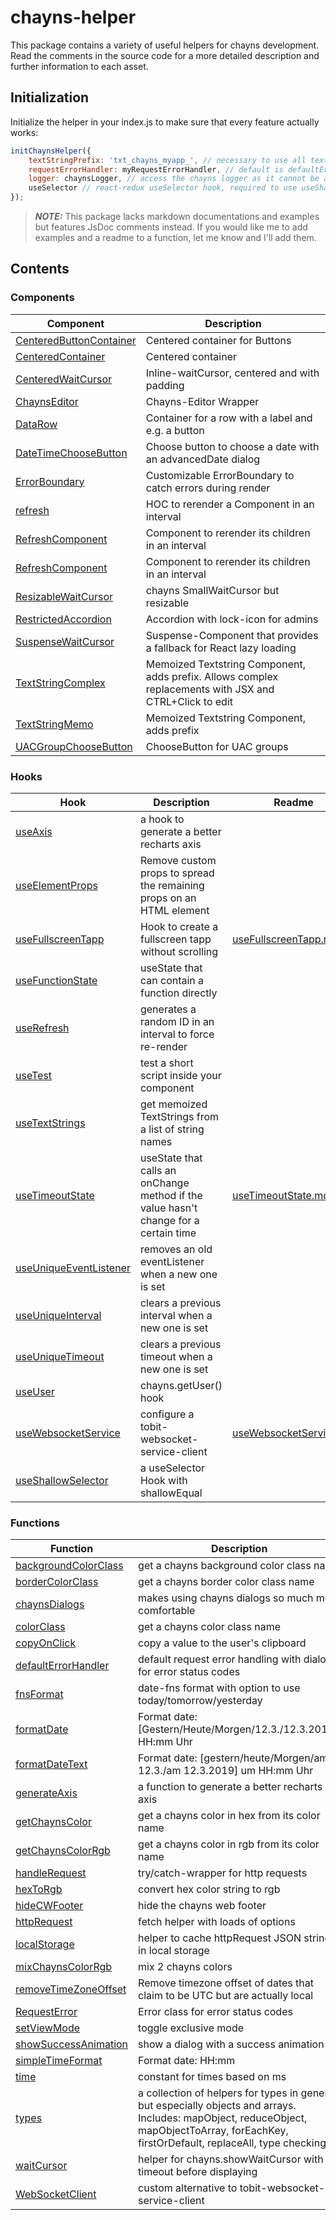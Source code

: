 chayns-helper
===================
This package contains a variety of useful helpers for chayns development.
Read the comments in the source code for a more detailed description and further information to each asset.
## Initialization
Initialize the helper in your index.js to make sure that every feature actually works:
```javascript
initChaynsHelper({
    textStringPrefix: 'txt_chayns_myapp_', // necessary to use all textString helpers
    requestErrorHandler: myRequestErrorHandler, // default is defaultErrorHandler, used only by handleRequest
    logger: chaynsLogger, // access the chayns logger as it cannot be a dependency for this public package
    useSelector // react-redux useSelector hook, required to use useShallowSelector
});
```

> **_NOTE:_** This package lacks markdown documentations and examples but features JsDoc comments instead. If you would like me to add examples and a readme to a function, let me know and I'll add them.

## Contents
### Components
| Component                                                                | Description                 |
|--------------------------------------------------------------------------|-----------------------------|
| [CenteredButtonContainer](/src/components/containers/CenteredButtonContainer.jsx)| Centered container for Buttons |
| [CenteredContainer](/src/components/containers/CenteredContainer.jsx)| Centered container |
| [CenteredWaitCursor](/src/components/containers/CenteredWaitCursor.jsx)| Inline-waitCursor, centered and with padding |
| [ChaynsEditor](/src/components/chayns-editor/ChaynsEditor.jsx)| Chayns-Editor Wrapper |
| [DataRow](/src/components/containers/DataRow.jsx)| Container for a row with a label and e.g. a button |
| [DateTimeChooseButton](/src/components/buttons/DateTimeChooseButton.jsx)| Choose button to choose a date with an advancedDate dialog |
| [ErrorBoundary](/src/components/error-boundary/ErrorBoundary.jsx)| Customizable ErrorBoundary to catch errors during render |
| [refresh](/src/components/other/Refresh.jsx)| HOC to rerender a Component in an interval |
| [RefreshComponent](/src/components/other/RefreshComponent.jsx)| Component to rerender its children in an interval |
| [RefreshComponent](/src/components/other/RefreshComponent.jsx)| Component to rerender its children in an interval |
| [ResizableWaitCursor](/src/components/other/ResizableWaitCursor.jsx)| chayns SmallWaitCursor but resizable |
| [RestrictedAccordion](/src/components/restricted-accordion/RestrictedAccordion.jsx)| Accordion with lock-icon for admins |
| [SuspenseWaitCursor](/src/components/other/SuspenseWaitCursor.jsx)| Suspense-Component that provides a fallback for React lazy loading |
| [TextStringComplex](/src/textstring/TextStringMemo.jsx)| Memoized Textstring Component, adds prefix. Allows complex replacements with JSX and CTRL+Click to edit |
| [TextStringMemo](/src/textstring/TextStringMemo.jsx)| Memoized Textstring Component, adds prefix |
| [UACGroupChooseButton](/src/components/buttons/UACGroupChooseButton.jsx)| ChooseButton for UAC groups |

### Hooks
| Hook                                                                 | Description                   | Readme |
|----------------------------------------------------------------------|-------------------------------| --------|
| [useAxis](/src/functions/recharts/useAxis.js)| a hook to generate a better recharts axis |
| [useElementProps](/src/hooks/useElementProps.js)| Remove custom props to spread the remaining props on an HTML element |
| [useFullscreenTapp](/src/hooks/useFullscreenTapp.js)| Hook to create a fullscreen tapp without scrolling | [useFullscreenTapp.md](/src/hooks/useFullscreenTapp.md) |
| [useFunctionState](/src/hooks/useFunctionState.js)| useState that can contain a function directly |
| [useRefresh](/src/hooks/useRefresh.js)| generates a random ID in an interval to force re-render |
| [useTest](/src/hooks/useOnce.js)| test a short script inside your component |
| [useTextStrings](/src/textstring/TextStringMemo.jsx)| get memoized TextStrings from a list of string names |
| [useTimeoutState](/src/hooks/uniques/useTimeoutState.js)| useState that calls an onChange method if the value hasn't change for a certain time | [useTimeoutState.md](/src/hooks/uniques/useTimeoutState.md) |
| [useUniqueEventListener](/src/hooks/uniques/useUniqueEventListener.js)| removes an old eventListener when a new one is set |
| [useUniqueInterval](/src/hooks/uniques/useUniqueInterval.js)| clears a previous interval when a new one is set |
| [useUniqueTimeout](/src/hooks/uniques/useUniqueTimeout.js)| clears a previous timeout when a new one is set |
| [useUser](/src/hooks/useUser.js)| chayns.getUser() hook |
| [useWebsocketService](/src/hooks/useWebsocketService.js)| configure a tobit-websocket-service-client | [useWebsocketService.md](/src/hooks/useWebsocketService.md) |
| [useShallowSelector](/src/hooks/useShallowSelector.js)| a useSelector Hook with shallowEqual |


### Functions
| Function                                                                 | Description                   | Readme |
|----------------------------------------------------------------------|-------------------------------|----- |
| [backgroundColorClass](/src/functions/chaynsColors.js)| get a chayns background color class name | |
| [borderColorClass](/src/functions/chaynsColors.js)| get a chayns border color class name | |
| [chaynsDialogs](/src/functions/chaynsDialogs.js)| makes using chayns dialogs so much more comfortable | |
| [colorClass](/src/functions/chaynsColors.js)| get a chayns color class name |  |
| [copyOnClick](/src/functions/copy.js)| copy a value to the user's clipboard | |
| [defaultErrorHandler](/src/functions/defaultErrorHandler.js)| default request error handling with dialogs for error status codes | |
| [fnsFormat](/src/functions/timeHelper.js)| date-fns format with option to use today/tomorrow/yesterday | |
| [formatDate](/src/functions/timeHelper.js)| Format date: [Gestern/Heute/Morgen/12.3./12.3.2019], HH:mm Uhr | |
| [formatDateText](/src/functions/timeHelper.js)| Format date: [gestern/heute/Morgen/am 12.3./am 12.3.2019] um HH:mm Uhr | |
| [generateAxis](/src/functions/recharts/generateAxis.js)| a function to generate a better recharts axis | |
| [getChaynsColor](/src/functions/chaynsColors.js)| get a chayns color in hex from its color name | |
| [getChaynsColorRgb](/src/functions/chaynsColors.js)| get a chayns color in rgb from its color name | |
| [handleRequest](/src/functions/httpRequest.js)| try/catch-wrapper for http requests | |
| [hexToRgb](/src/functions/chaynsColors.js)| convert hex color string to rgb | |
| [hideCWFooter](/src/functions/chaynsCalls/chaynsCalls.js)| hide the chayns web footer | |
| [httpRequest](/src/functions/httpRequest.js)| fetch helper with loads of options | [httpRequest.md](/src/functions/httpRequest.md) |
| [localStorage](/src/other/localStorageHelper.js)| helper to cache httpRequest JSON strings in local storage | |
| [mixChaynsColorRgb](/src/functions/chaynsColors.js)| mix 2 chayns colors | |
| [removeTimeZoneOffset](/src/functions/timeHelper.js)| Remove timezone offset of dates that claim to be UTC but are actually local | |
| [RequestError](/src/functions/httpRequest.js)| Error class for error status codes | |
| [setViewMode](/src/functions/chaynsCalls/chaynsCalls.js)| toggle exclusive mode | |
| [showSuccessAnimation](/src/functions/statusAnimations/showSuccessAnimation.js)| show a dialog with a success animation | |
| [simpleTimeFormat](/src/functions/timeHelper.js)| Format date: HH:mm | |
| [time](/src/functions/timeHelper.js)| constant for times based on ms | |
| [types](/src/functions/types.js)| a collection of helpers for types in general but especially objects and arrays. Includes: mapObject, reduceObject, mapObjectToArray, forEachKey, firstOrDefault, replaceAll, type checking | |
| [waitCursor](/src/functions/waitCursor.js)| helper for chayns.showWaitCursor with a timeout before displaying ||
| [WebSocketClient](/src/other/webSocketClient.js)| custom alternative to tobit-websocket-service-client | |










